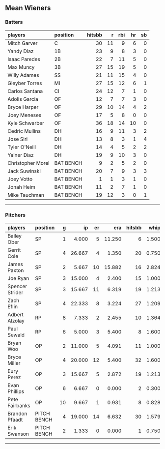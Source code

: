 ## Mean Wieners

### Batters

 
|players           |position  | hitsbb|  r| rbi| hr| sb| 
|:-----------------|:---------|------:|--:|---:|--:|--:| 
|Mitch Garver      |C         |     30| 11|   9|  6|  0| 
|Yandy Diaz        |1B        |     23|  9|   8|  3|  0| 
|Isaac Paredes     |2B        |     22|  7|  11|  5|  0| 
|Max Muncy         |3B        |     27| 15|  19|  5|  0| 
|Willy Adames      |SS        |     21| 11|  15|  4|  0| 
|Gleyber Torres    |MI        |     27| 15|  12|  6|  1| 
|Carlos Santana    |CI        |     24| 12|   7|  1|  0| 
|Adolis Garcia     |OF        |     12|  7|   7|  3|  0| 
|Bryce Harper      |OF        |     29| 10|  14|  4|  2| 
|Joey Meneses      |OF        |     17|  5|   8|  0|  0| 
|Kyle Schwarber    |OF        |     36| 18|  14| 10|  0| 
|Cedric Mullins    |DH        |     16|  9|  11|  3|  2| 
|Jose Siri         |DH        |     13|  8|   3|  1|  4| 
|Tyler O'Neill     |DH        |     14|  4|   5|  2|  2| 
|Yainer Diaz       |DH        |     19|  9|  10|  3|  0| 
|Christopher Morel |BAT BENCH |      9|  2|   5|  2|  0| 
|Jack Suwinski     |BAT BENCH |     20|  7|   9|  3|  3| 
|Joey Votto        |BAT BENCH |      1|  1|   3|  1|  0| 
|Jonah Heim        |BAT BENCH |     11|  2|   7|  1|  0| 
|Mike Tauchman     |BAT BENCH |     19| 12|   3|  0|  1| 


* * *

### Pitchers

 
|players         |position    |  g|     ip| er|    era| hitsbb|  whip| so|  w| sv| 
|:---------------|:-----------|--:|------:|--:|------:|------:|-----:|--:|--:|--:| 
|Bailey Ober     |SP          |  1|  4.000|  5| 11.250|      6| 1.500|  4|  0|  0| 
|Gerrit Cole     |SP          |  4| 26.667|  4|  1.350|     20| 0.750| 34|  3|  0| 
|James Paxton    |SP          |  2|  5.667| 10| 15.882|     16| 2.824|  4|  0|  0| 
|Joe Ryan        |SP          |  3| 15.000|  4|  2.400|     15| 1.000| 17|  1|  0| 
|Spencer Strider |SP          |  3| 15.667| 11|  6.319|     19| 1.213| 23|  2|  0| 
|Zach Eflin      |SP          |  4| 22.333|  8|  3.224|     27| 1.209| 28|  1|  0| 
|Adbert Alzolay  |RP          |  8|  7.333|  2|  2.455|     10| 1.364|  7|  1|  4| 
|Paul Sewald     |RP          |  6|  5.000|  3|  5.400|      8| 1.600|  4|  0|  5| 
|Bryan Woo       |OP          |  2| 11.000|  5|  4.091|     11| 1.000|  5|  1|  0| 
|Bryce Miller    |OP          |  4| 20.000| 12|  5.400|     32| 1.600| 20|  0|  0| 
|Eury Perez      |OP          |  3| 15.667|  5|  2.872|     19| 1.213| 16|  0|  0| 
|Evan Phillips   |OP          |  6|  6.667|  0|  0.000|      2| 0.300|  7|  0|  3| 
|Pete Fairbanks  |OP          | 10|  9.667|  1|  0.931|      8| 0.828| 21|  1|  7| 
|Brandon Pfaadt  |PITCH BENCH |  4| 19.000| 14|  6.632|     30| 1.579| 17|  1|  0| 
|Erik Swanson    |PITCH BENCH |  2|  1.333|  0|  0.000|      1| 0.750|  0|  0|  0| 


* * *


